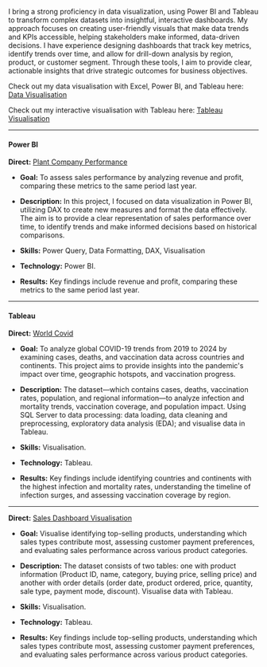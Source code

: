 I bring a strong proficiency in data visualization, using Power BI and Tableau to transform complex datasets into insightful, interactive dashboards. My approach focuses on creating user-friendly visuals that make data trends and KPIs accessible, helping stakeholders make informed, data-driven decisions. I have experience designing dashboards that track key metrics, identify trends over time, and allow for drill-down analysis by region, product, or customer segment. Through these tools, I aim to provide clear, actionable insights that drive strategic outcomes for business objectives.

Check out my data visualisation with Excel, Power BI, and Tableau here: [Data Visualisation](https://www.canva.com/design/DAGU9SKM380/YQnieZEftTr4ofXxy0HJMg/edit?utm_content=DAGU9SKM380&utm_campaign=designshare&utm_medium=link2&utm_source=sharebutton)

Check out my interactive visualisation with Tableau here: [Tableau Visualisation](https://public.tableau.com/app/profile/tien.duc.nguyen/vizzes)


----------------------------------
#### Power BI
**Direct:** [Plant Company Performance](https://github.com/tienductienduc/PortfolioProjects/tree/main/POWER%20BI%20%26%20TABLEAU/POWER%20BI)

- **Goal:** To assess sales performance by analyzing revenue and profit, comparing these metrics to the same period last year.

- **Description:** In this project, I focused on data visualization in Power BI, utilizing DAX to create new measures and format the data effectively. The aim is to provide a clear representation of sales performance over time, to identify trends and make informed decisions based on historical comparisons.

- **Skills:** Power Query, Data Formatting, DAX, Visualisation

- **Technology:** Power BI.

- **Results:** Key findings include revenue and profit, comparing these metrics to the same period last year.

----------------------------------
#### Tableau
**Direct:** [World Covid](https://github.com/tienductienduc/PortfolioProjects/tree/main/POWER%20BI%20%26%20TABLEAU/TABLEAU/SQL%20%2B%20TABLEAU)

- **Goal:** To analyze global COVID-19 trends from 2019 to 2024 by examining cases, deaths, and vaccination data across countries and continents. This project aims to provide insights into the pandemic's impact over time, geographic hotspots, and vaccination progress.

- **Description:** The dataset—which contains cases, deaths, vaccination rates, population, and regional information—to analyze infection and mortality trends, vaccination coverage, and population impact. Using SQL Server to data processing: data loading, data cleaning and preprocessing, exploratory data analysis (EDA); and visualise data in Tableau.

- **Skills:** Visualisation.

- **Technology:** Tableau.

- **Results:** Key findings include identifying countries and continents with the highest infection and mortality rates, understanding the timeline of infection surges, and assessing vaccination coverage by region.

----------------------------------
**Direct:** [Sales Dashboard Visualisation](https://github.com/tienductienduc/PortfolioProjects/tree/main/POWER%20BI%20%26%20TABLEAU/TABLEAU)

- **Goal:** Visualise identifying top-selling products, understanding which sales types contribute most, assessing customer payment preferences, and evaluating sales performance across various product categories.

- **Description:** The dataset consists of two tables: one with product information (Product ID, name, category, buying price, selling price) and another with order details (order date, product ordered, price, quantity, sale type, payment mode, discount). Visualise data with Tableau.

- **Skills:** Visualisation.

- **Technology:** Tableau.

- **Results:** Key findings include top-selling products, understanding which sales types contribute most, assessing customer payment preferences, and evaluating sales performance across various product categories.
